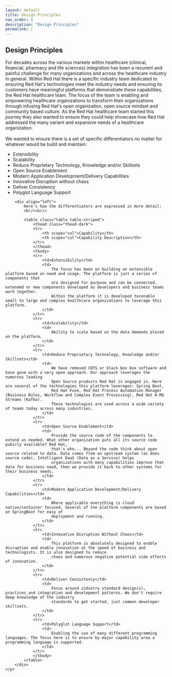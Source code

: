 ```yaml
---
layout: default
title: Design Principles
nav_order: 4
description: "Design Principles"
permalink: /
---
```


## Design Principles

For decades across the various markets within healthcare (clinical, financial, pharmacy and life sciences) integration has been a recurent and painful challenge for many organizations and across the healthcare industry in general. Within Red Hat there is a specific industry team dedicated to ensuring Red Hat's technologies meet the industry needs and ensuring its customers have meaningful platforms that demonstrate these capabilities, the Red Hat healthcare team. The focus of the team is enabling and
empowering healthcare organizations to transform their organizations through infusing Red Hat's open organization, open source mindset and community based culture. As the Red Hat healthcare team started this journey they also wanted to ensure they could help showcase how Red Hat addressed the many variant and expansive needs of a healthcare organization.
<br/><br/>
We wanted to ensure there is a set of specific differentiators no matter for whatever would be build and maintain:
<br/>
    <p align="left">
        <div align="left">
            <ul>
                <li>Extensibility</li>
                <li>Scalability</li>
                <li>Reduce Proprietary Technology, Knowledge and/or Skillsets</li>
                <li>Open Source Enablement</li>
                <li>Modern Application Development/Delivery Capabilities</li>
                <li>Innovative Disruption without chaos</li>
                <li>Deliver Consistency</li>
                <li>Polyglot Language Support</li>
            </ul>
        </div>
    </p>

        <div align="left">
            Here's how the differentiators are expressed in more detail:
            <br/><br/>

            <table class="table table-striped">
                <thead class="thead-dark">
                <tr>
                    <th scope="col">Capability</th>
                    <th scope="col">Capability Description</th>
                </tr>
                </thead>
                <tbody>
                <tr>
                    <td>Extensibility</td>
                    <td>
                        The focus has been on building an extensible platform based on need and usage. The platform is just a series of components that
                        are designed for purpose and can be connected, extended or new components developed as developers and business teams work together.
                        Within the platform it is developed tocenable small to large and complex healthcare organizations to leverage this platform.
                    </td>
                </tr>
                <tr>
                    <td>Scalability</td>
                    <td>
                        Ability to scale based on the data demands placed on the platform.
                    </td>
                </tr>
                <tr>
                    <td>Reduce Proprietary Technology, Knowledge and/or Skillsets</td>
                    <td>
                        We have removed COTS or black box box software and have gone with a very open approach. Our approach leverages the numerous leading
                        Open Source products Red Hat is engaged in. Here are several of the technologies this platform leverages: Spring Boot,
                        Red Hat Fuse, Red Hat Process Automation Manager (Business Rules, Workflow and Complex Event Processing), Red Hat A-MQ Streams (Kafka).
                        These technologies are used across a wide variety of teams today across many industries.
                    </td>
                </tr>
                <tr>
                    <td>Open Source Enablement</td>
                    <td>
                        Provide the source code of the components to extend as needed. What other organization puts all its source code pubicly available? Red Hat,
                        that's who... Beyond the code think about open source related to data. Data comes from an upstream system (as does source code), Intelligent DaaS (Data as a Service) helps
                        organizations with many capabilities improve that data for business need, then we provide it back to other systems for their business needs.
                    </td>
                </tr>
                <tr>
                    <td>Modern Application Development/Delivery Capabilities</td>
                    <td>
                        Where applicable everything is cloud native/container focused. Several of the platform components are based on SpringBoot for easy of
                        deployment and running.
                    </td>
                </tr>
                <tr>
                    <td>Innovative Disruption Without Chaos</td>
                    <td>
                        This platform is absolutely designed to enable disruption and enable innovation at the speed of business and technologists. It is also designed to reduce
                        chaos and numerous negative potential side effects of innovation.
                    </td>
                </tr>
                <tr>
                    <td>Deliver Consistency</td>
                    <td>
                        Focus around industry standard design(s), practices and integration and development patterns. We don't require deep knowledge of the industry
                        standards to get started, just common developer skillsets.
                    </td>
                </tr>
                <tr>
                    <td>Polyglot Language Support</td>
                    <td>
                        Enabling the use of many different programming languages. The focus here is to ensure by major capability area a programming language is supported.
                    </td>
                </tr>
                </tbody>
            </table>
        </div>
    </p>
</div>